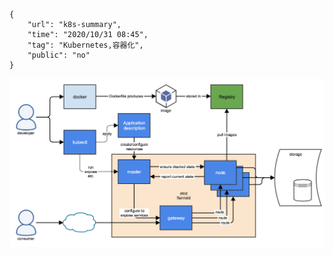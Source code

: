 ```
{
    "url": "k8s-summary",
    "time": "2020/10/31 08:45",
    "tag": "Kubernetes,容器化",
    "public": "no"
}
```



![](../../static/uploads/kubernetes-overview.png)